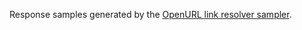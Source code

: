 Response samples generated by the [OpenURL link resolver sampler](https://github.com/NYULibraries/openurl-link-resolver-sampler).
